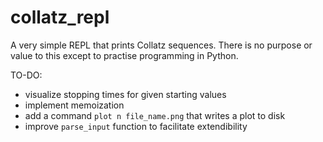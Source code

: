 # collatz_repl
A very simple REPL that prints Collatz sequences. There is no purpose or value to this except to practise programming in Python. 

TO-DO:

- visualize stopping times for given starting values
- implement memoization
- add a command `plot n file_name.png` that writes a plot to disk
- improve `parse_input` function to facilitate extendibility

